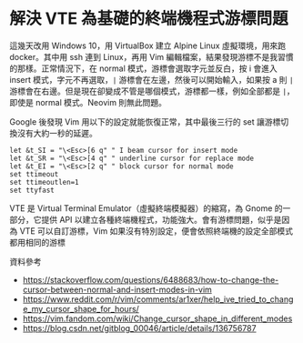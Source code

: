 # 解決 VTE 為基礎的終端機程式游標問題

這幾天改用 Windows 10，用 VirtualBox 建立 Alpine Linux 虛擬環境，用來跑 docker。其中用 ssh 連到 Linux，再用 Vim 編輯檔案，結果發現游標不是我習慣的那樣。正常情況下，在 normal 模式，游標會選取字元並反白，按 i 會進入 insert 模式，字元不再選取，`|` 游標會在左邊，然後可以開始輸入，如果按 a 則 `|` 游標會在右邊。但是現在卻變成不管是哪個模式，游標都一樣，例如全部都是 `|`，即使是 normal 模式。Neovim 則無此問題。

Google 後發現 Vim 用以下的設定就能恢復正常，其中最後三行的 set 讓游標切換沒有大約一秒的延遲。

``` vim
let &t_SI = "\<Esc>[6 q" " I beam cursor for insert mode
let &t_SR = "\<Esc>[4 q" " underline cursor for replace mode
let &t_EI = "\<Esc>[2 q" " block cursor for normal mode
set ttimeout
set ttimeoutlen=1
set ttyfast
```

VTE 是 Virtual Terminal Emulator（虛擬終端模擬器）的縮寫，為 Gnome 的一部分，它提供 API 以建立各種終端機程式，功能強大。會有游標問題，似乎是因為 VTE 可以自訂游標，Vim 如果沒有特別設定，便會依照終端機的設定全部模式都用相同的游標

資料參考

* https://stackoverflow.com/questions/6488683/how-to-change-the-cursor-between-normal-and-insert-modes-in-vim
* https://www.reddit.com/r/vim/comments/ar1xer/help_ive_tried_to_change_my_cursor_shape_for_hours/
* https://vim.fandom.com/wiki/Change_cursor_shape_in_different_modes
* https://blog.csdn.net/gitblog_00046/article/details/136756787